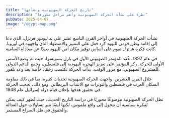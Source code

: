 ```yaml
---
title: "تاريخ الحركة الصهيونية ونشأتها"
description: "نظرة على نشأة الحركة الصهيونية وأهم مراحل تطورها"
pubDate: 2025-04-07
image: "/egypt-map.png"
---
```


نشأت الحركة الصهيونية في أواخر القرن التاسع عشر على يد ثيودور هرتزل، الذي دعا إلى إقامة وطن قومي لليهود كرد فعل على التمييز والاضطهاد الذي واجهوه في أوروبا. كانت فكرة هرتزل تقوم على أساس توفير مكان آمن لليهود بعيدًا عن معاداة السامية.

في عام 1897، عُقد المؤتمر الصهيوني الأول في بازل بسويسرا، حيث تم وضع الأسس الأولى للحركة. ركز المؤتمر على تعزيز الهجرة اليهودية إلى فلسطين، وجمع الدعم الدولي للمشروع الصهيوني. مع مرور الوقت، بدأت الحركة تكتسب زخمًا، خاصة بعد وعد بلفور.

خلال القرن العشرين، واجهت الحركة الصهيونية تحديات كبيرة، بما في ذلك مقاومة السكان العرب في فلسطين والتوترات مع الانتداب البريطاني. ومع ذلك، نجحت الحركة في تحقيق هدفها بإعلان قيام دولة إسرائيل عام 1948.

تظل الحركة الصهيونية موضوعًا محوريًا في دراسة التاريخ الحديث، حيث تُظهر كيف يمكن لفكرة سياسية أن تتحول إلى واقع ملموس، لكنها أيضًا تثير تساؤلات حول العدالة والحقوق في ظل الصراع المستمر.
